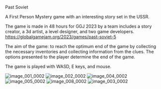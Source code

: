 Past Soviet


A First Person Mystery game with an interesting story set in the USSR.

The game is made in 48 hours for GGJ 2023 by a team includes a story creator, a 3d artist, a level designer, and two game developers.
https://globalgamejam.org/2023/games/past-soviet-5

The aim of the game: to reach the optimum end of the game by collecting the necessary inventories and collecting information from the clues. The options presented to the player determine the end of the game.

The game is played with WASD, E keys, and mouse.

![image_001_0002](https://user-images.githubusercontent.com/88732917/235252296-e972b8b6-97f3-4d52-98ff-91f88dde0d21.jpg)
![image_002_0002](https://user-images.githubusercontent.com/88732917/235252349-703bd522-3ee2-4d86-96bc-930d5aca038d.jpg)
![image_004_0002](https://user-images.githubusercontent.com/88732917/235252377-2cbf5856-6dca-42af-8fa9-835e68aa6e9c.jpg)
![image_005_0002](https://user-images.githubusercontent.com/88732917/235252430-804b27b0-f0eb-42df-84af-754266350960.jpg)
![image_008_0002](https://user-images.githubusercontent.com/88732917/235252446-24cfbfb3-0b55-4b8a-b01e-d1d731d0bcb2.jpg)
![image_003_0002](https://user-images.githubusercontent.com/88732917/235252509-0280ee6c-5d47-4b67-8eb6-ad7b7661528c.jpg)
